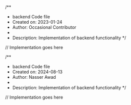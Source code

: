 /**
 * backend Code file
 * Created on: 2023-01-24
 * Author: Occasional Contributor
 *
 * Description: Implementation of backend functionality
 */
 
// Implementation goes here

/**
 * backend Code file
 * Created on: 2024-08-13
 * Author: Nasser Awad
 *
 * Description: Implementation of backend functionality
 */
 
// Implementation goes here

